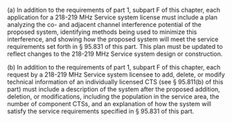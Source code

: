 (a) In addition to the requirements of part 1, subpart F of this chapter, each application for a 218-219 MHz Service system license must include a plan analyzing the co- and adjacent channel interference potential of the proposed system, identifying methods being used to minimize this interference, and showing how the proposed system will meet the service requirements set forth in § 95.831 of this part. This plan must be updated to reflect changes to the 218-219 MHz Service system design or construction.

(b) In addition to the requirements of part 1, subpart F of this chapter, each request by a 218-219 MHz Service system licensee to add, delete, or modify technical information of an individually licensed CTS (see § 95.811(b) of this part) must include a description of the system after the proposed addition, deletion, or modifications, including the population in the service area, the number of component CTSs, and an explanation of how the system will satisfy the service requirements specified in § 95.831 of this part.

